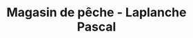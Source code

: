 ---
title: "Magasin de pêche - Laplanche Pascal"
url: /pont-leveque/magasin-de-peche-laplanche-pascal/
shop: Angeln
---
